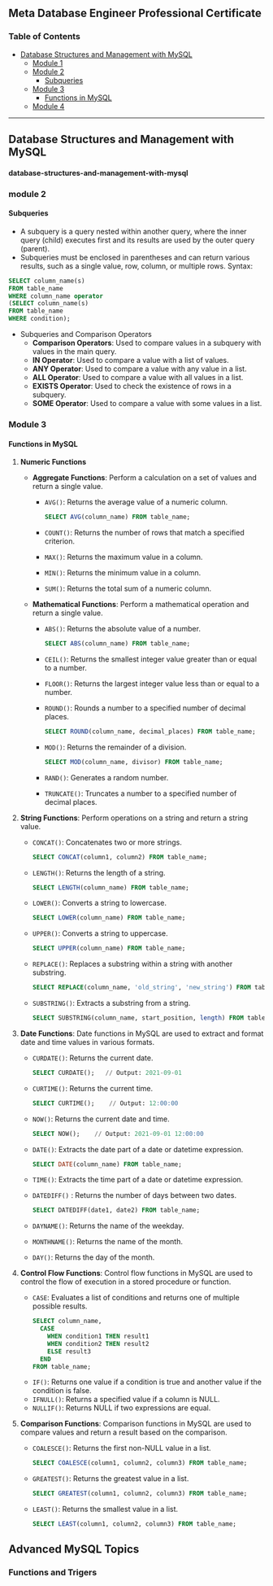 ## Meta Database Engineer Professional Certificate

### Table of Contents
- [Database Structures and Management with MySQL](#database-structures-and-management-with-mysql)
  - [Module 1](#module-1)
  - [Module 2](#module-2)
      - [Subqueries](#subqueries)
  - [Module 3](#module-3)
      - [Functions in MySQL](#functions-in-mysql)
  - [Module 4](#module-4)

---

## Database Structures and Management with MySQL
#### database-structures-and-management-with-mysql
### module 2
#### Subqueries
 - A subquery is a query nested within another query, where the inner query (child) executes first and its results are used by the outer query (parent).
 - Subqueries must be enclosed in parentheses and can return various results, such as a single value, row, column, or multiple rows.
 Syntax: 
  ```sql
  SELECT column_name(s)
  FROM table_name
  WHERE column_name operator
  (SELECT column_name(s)
  FROM table_name
  WHERE condition);
  ```
  - Subqueries and Comparison Operators
    - **Comparison Operators**: Used to compare values in a subquery with values in the main query.
    - **IN Operator**: Used to compare a value with a list of values.
    - **ANY Operator**: Used to compare a value with any value in a list.
    - **ALL Operator**: Used to compare a value with all values in a list.
    - **EXISTS Operator**: Used to check the existence of rows in a subquery.
    - **SOME Operator**: Used to compare a value with some values in a list.

### Module 3
#### Functions in MySQL
1. **Numeric Functions**
    - **Aggregate Functions**: Perform a calculation on a set of values and return a single value.
        - `AVG()`: Returns the average value of a numeric column.  
            
          ```sql
          SELECT AVG(column_name) FROM table_name;
          ```
        - `COUNT()`: Returns the number of rows that match a specified criterion.
        - `MAX()`: Returns the maximum value in a column.
        - `MIN()`: Returns the minimum value in a column.
        - `SUM()`: Returns the total sum of a numeric column.

    - **Mathematical Functions**: Perform a mathematical operation and return a single value.
        - `ABS()`: Returns the absolute value of a number.  
            
          ```sql
          SELECT ABS(column_name) FROM table_name;
          ```
        - `CEIL()`: Returns the smallest integer value greater than or equal to a number.
        - `FLOOR()`: Returns the largest integer value less than or equal to a number.
        - `ROUND()`: Rounds a number to a specified number of decimal places.  
            
          ```sql
          SELECT ROUND(column_name, decimal_places) FROM table_name;
          ```
        - `MOD()`: Returns the remainder of a division.  
            
          ```sql
          SELECT MOD(column_name, divisor) FROM table_name;
          ```
        - `RAND()`: Generates a random number.
        - `TRUNCATE()`: Truncates a number to a specified number of decimal places.

2. **String Functions**: Perform operations on a string and return a string value.
    - `CONCAT()`: Concatenates two or more strings.  
        
      ```sql
      SELECT CONCAT(column1, column2) FROM table_name;
      ```
    - `LENGTH()`: Returns the length of a string.  
        
      ```sql
      SELECT LENGTH(column_name) FROM table_name;
      ```
    - `LOWER()`: Converts a string to lowercase.  
        
      ```sql
      SELECT LOWER(column_name) FROM table_name;
      ```
    - `UPPER()`: Converts a string to uppercase.  
        
      ```sql
      SELECT UPPER(column_name) FROM table_name;
      ```
    - `REPLACE()`: Replaces a substring within a string with another substring.  
        
      ```sql
      SELECT REPLACE(column_name, 'old_string', 'new_string') FROM table_name;
      ```
    - `SUBSTRING()`: Extracts a substring from a string.  
        
      ```sql
      SELECT SUBSTRING(column_name, start_position, length) FROM table_name;
      ```

3. **Date Functions**: Date functions in MySQL are used to extract and format date and time values in various formats.
    - `CURDATE()`: Returns the current date.
        ```sql 
        SELECT CURDATE();   // Output: 2021-09-01
        ``` 
         
    - `CURTIME()`: Returns the current time.
       ```sql 
       SELECT CURTIME();    // Output: 12:00:00
       ```
    - `NOW()`: Returns the current date and time. 
        ```sql 
        SELECT NOW();    // Output: 2021-09-01 12:00:00
        ```
    - `DATE()`: Extracts the date part of a date or datetime expression.
        ```sql
        SELECT DATE(column_name) FROM table_name;  
        ```
    - `TIME()`: Extracts the time part of a date or datetime expression.
    - `DATEDIFF()` : Returns the number of days between two dates.
        ```sql
        SELECT DATEDIFF(date1, date2) FROM table_name;
        ```
    - `DAYNAME()`: Returns the name of the weekday.
    - `MONTHNAME()`: Returns the name of the month.
    - `DAY()`: Returns the day of the month.
  

4. **Control Flow Functions**: Control flow functions in MySQL are used to control the flow of execution in a stored procedure or function.
    - `CASE`: Evaluates a list of conditions and returns one of multiple possible results.
      ```sql
      SELECT column_name,
        CASE
          WHEN condition1 THEN result1
          WHEN condition2 THEN result2
          ELSE result3
        END
      FROM table_name;
      ```
    - `IF()`: Returns one value if a condition is true and another value if the condition is false.
    - `IFNULL()`: Returns a specified value if a column is NULL.
    - `NULLIF()`: Returns NULL if two expressions are equal.

5. **Comparison Functions**: Comparison functions in MySQL are used to compare values and return a result based on the comparison.
    - `COALESCE()`: Returns the first non-NULL value in a list.
      ```sql
      SELECT COALESCE(column1, column2, column3) FROM table_name;
      ```
    - `GREATEST()`: Returns the greatest value in a list.
        ```sql
        SELECT GREATEST(column1, column2, column3) FROM table_name;
        ```

    - `LEAST()`: Returns the smallest value in a list.
        ```sql
        SELECT LEAST(column1, column2, column3) FROM table_name;
        ```


## Advanced MySQL Topics
### Functions and Trigers

